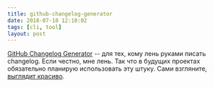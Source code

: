 ```yaml
---
title: github-changelog-generator
date: 2018-07-18 12:10:02
tags: [cli, tool]
layout: post
---
```


[GitHub Changelog Generator](https://github.com/github-changelog-generator/github-changelog-generator) -- для тех, кому лень руками писать changelog. Если честно, мне лень. Так что в будущих проектах обязательно планирую использовать эту штуку. Сами взгляните, [выглядит красиво](https://github.com/github-changelog-generator/github-changelog-generator/releases).
